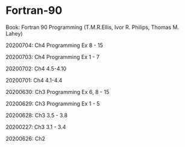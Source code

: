 # Fortran-90

Book: Fortran 90 Programming (T.M.R.Ellis, Ivor R. Philips, Thomas M. Lahey)

20200704: Ch4 Programming Ex 8 - 15

20200703: Ch4 Programming Ex 1 - 7

20200702: Ch4 4.5-4.10

20200701: Ch4 4.1-4.4

20200630: Ch3 Programming Ex 6, 8 - 15

20200629: Ch3 Programming Ex 1 - 5

20200628: Ch3 3.5 - 3.8 

20200227: Ch3 3.1 - 3.4

20200626: Ch2 
